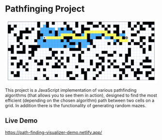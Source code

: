 # Pathfinging Project

<p align="center">
  <img width="500"   src='./public/demonstration.png'>
</p>
This project is a JavaScript implementation of various pathfinding algorithms (that allows you to see them in action), designed to find the most efficient (depending on the chosen algorithm) path between two cells on a grid. In addition there is the functionality of generating random mazes.

## Live Demo

https://path-finding-visualizer-demo.netlify.app/
